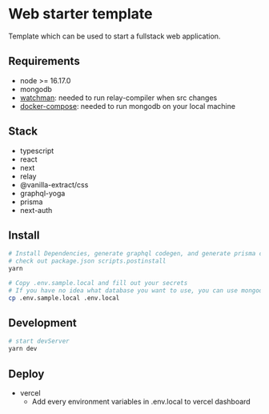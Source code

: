 # Web starter template

Template which can be used to start a fullstack web application.

## Requirements

- node >= 16.17.0
- mongodb
- [watchman](https://facebook.github.io/watchman/): needed to run relay-compiler when src changes
- [docker-compose](https://docs.docker.com.zh.xy2401.com/v17.12/compose/install/#install-compose): needed to run mongodb on your local machine

## Stack

- typescript
- react
- next
- relay
- @vanilla-extract/css
- graphql-yoga
- prisma
- next-auth

## Install

```bash
# Install Dependencies, generate graphql codegen, and generate prisma client typing
# check out package.json scripts.postinstall
yarn

# Copy .env.sample.local and fill out your secrets
# If you have no idea what database you want to use, you can use mongodb atlas
cp .env.sample.local .env.local
```

## Development

```bash
# start devServer
yarn dev
```

## Deploy

- vercel
  - Add every environment variables in .env.local to vercel dashboard
